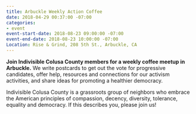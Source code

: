 ```yaml
---
title: Arbuckle Weekly Action Coffee
date: 2018-04-29 00:37:00 -07:00
categories:
- event
event-start-date: 2018-08-23 09:00:00 -07:00
event-end-date: 2018-08-23 10:00:00 -07:00
Location: Rise & Grind, 208 5th St., Arbuckle, CA
---
```


**Join Indivisible Colusa County members for a weekly coffee meetup in Arbuckle.** We write postcards to get out the vote for progressive candidates, offer help, resources and connections for our activism activities, and share ideas for promoting a healthier democracy.

Indivisible Colusa County is a grassroots group of neighbors who embrace the American principles of compassion, decency, diversity, tolerance, equality and democracy. If this describes you, please join us!